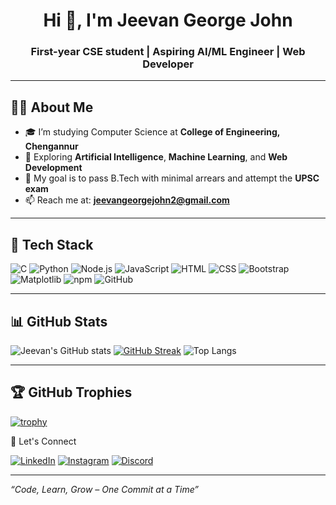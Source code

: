 <h1 align="center">Hi 👋, I'm Jeevan George John</h1>
<h3 align="center">First-year CSE student | Aspiring AI/ML Engineer | Web Developer</h3>

---

## 👨‍💻 About Me

- 🎓 I’m studying Computer Science at **College of Engineering, Chengannur**
- 🤖 Exploring **Artificial Intelligence**, **Machine Learning**, and **Web Development**
- 🎯 My goal is to pass B.Tech with minimal arrears and attempt the **UPSC exam**
- 📫 Reach me at: **jeevangeorgejohn2@gmail.com**

---

## 🚀 Tech Stack

![C](https://img.shields.io/badge/C-%2300599C.svg?style=flat&logo=c&logoColor=white)
![Python](https://img.shields.io/badge/Python-%233776AB.svg?style=flat&logo=python&logoColor=white)
![Node.js](https://img.shields.io/badge/Node.js-%23339933.svg?style=flat&logo=node.js&logoColor=white)
![JavaScript](https://img.shields.io/badge/JavaScript-%23F7DF1E.svg?style=flat&logo=javascript&logoColor=black)
![HTML](https://img.shields.io/badge/HTML5-%23E34F26.svg?style=flat&logo=html5&logoColor=white)
![CSS](https://img.shields.io/badge/CSS3-%231572B6.svg?style=flat&logo=css3&logoColor=white)
![Bootstrap](https://img.shields.io/badge/Bootstrap-%23563D7C.svg?style=flat&logo=bootstrap&logoColor=white)
![Matplotlib](https://img.shields.io/badge/Matplotlib-%230075a8.svg?style=flat&logo=matplotlib&logoColor=white)
![npm](https://img.shields.io/badge/npm-%23CB3837.svg?style=flat&logo=npm&logoColor=white)
![GitHub](https://img.shields.io/badge/GitHub-%23121011.svg?style=flat&logo=github&logoColor=white)

---

## 📊 GitHub Stats

![Jeevan's GitHub stats](https://github-readme-stats.vercel.app/api?username=jeevoski&show_icons=true&theme=radical)
[![GitHub Streak](https://streak-stats.demolab.com?user=jeevoski&theme=radical)](https://git.io/streak-stats)
![Top Langs](https://github-readme-stats.vercel.app/api/top-langs/?username=jeevoski&layout=compact&theme=radical)

---

## 🏆 GitHub Trophies

[![trophy](https://github-profile-trophy.vercel.app/?username=jeevangeorgejohn&theme=radical&row=1&column=7)](https://github.com/ryo-ma/github-profile-trophy)

 🔗 Let's Connect

[![LinkedIn](https://img.shields.io/badge/LinkedIn-blue?logo=linkedin&logoColor=white)](https://linkedin.com/in/jeevangeorgejohn)
[![Instagram](https://img.shields.io/badge/Instagram-E4405F?logo=instagram&logoColor=white)](https://instagram.com/jeevoski_on_air)
[![Discord](https://img.shields.io/badge/Discord-5865F2?logo=discord&logoColor=white)](https://discord.com/users/jeevoski_on_air)

---

_“Code, Learn, Grow – One Commit at a Time”_
